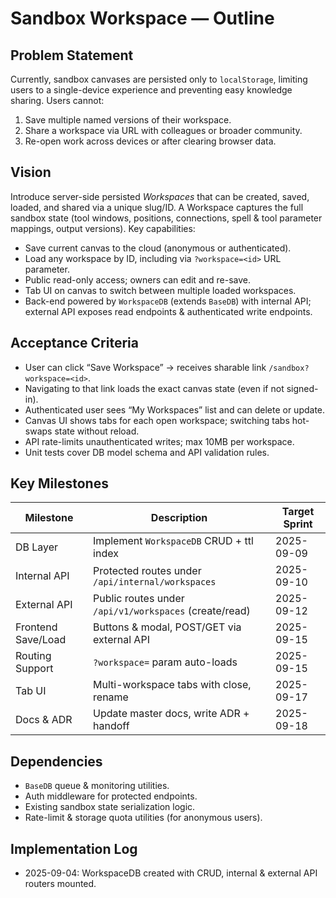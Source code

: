 # Sandbox Workspace — Outline

## Problem Statement
Currently, sandbox canvases are persisted only to `localStorage`, limiting users to a single-device experience and preventing easy knowledge sharing. Users cannot:
1. Save multiple named versions of their workspace.
2. Share a workspace via URL with colleagues or broader community.
3. Re-open work across devices or after clearing browser data.

## Vision
Introduce server-side persisted *Workspaces* that can be created, saved, loaded, and shared via a unique slug/ID. A Workspace captures the full sandbox state (tool windows, positions, connections, spell & tool parameter mappings, output versions). Key capabilities:
* Save current canvas to the cloud (anonymous or authenticated).
* Load any workspace by ID, including via `?workspace=<id>` URL parameter.
* Public read-only access; owners can edit and re-save.
* Tab UI on canvas to switch between multiple loaded workspaces.
* Back-end powered by `WorkspaceDB` (extends `BaseDB`) with internal API; external API exposes read endpoints & authenticated write endpoints.

## Acceptance Criteria
- User can click “Save Workspace” → receives sharable link `/sandbox?workspace=<id>`.
- Navigating to that link loads the exact canvas state (even if not signed-in).
- Authenticated user sees “My Workspaces” list and can delete or update.
- Canvas UI shows tabs for each open workspace; switching tabs hot-swaps state without reload.
- API rate-limits unauthenticated writes; max 10MB per workspace.
- Unit tests cover DB model schema and API validation rules.

## Key Milestones
| Milestone | Description | Target Sprint |
|-----------|-------------|---------------|
| DB Layer  | Implement `WorkspaceDB` CRUD + ttl index | 2025-09-09 |
| Internal API | Protected routes under `/api/internal/workspaces` | 2025-09-10 |
| External API | Public routes under `/api/v1/workspaces` (create/read) | 2025-09-12 |
| Frontend Save/Load | Buttons & modal, POST/GET via external API | 2025-09-15 |
| Routing Support | `?workspace=` param auto-loads | 2025-09-15 |
| Tab UI | Multi-workspace tabs with close, rename | 2025-09-17 |
| Docs & ADR | Update master docs, write ADR + handoff | 2025-09-18 |

## Dependencies
- `BaseDB` queue & monitoring utilities.
- Auth middleware for protected endpoints.
- Existing sandbox state serialization logic.
- Rate-limit & storage quota utilities (for anonymous users).

## Implementation Log
- 2025-09-04: WorkspaceDB created with CRUD, internal & external API routers mounted.
